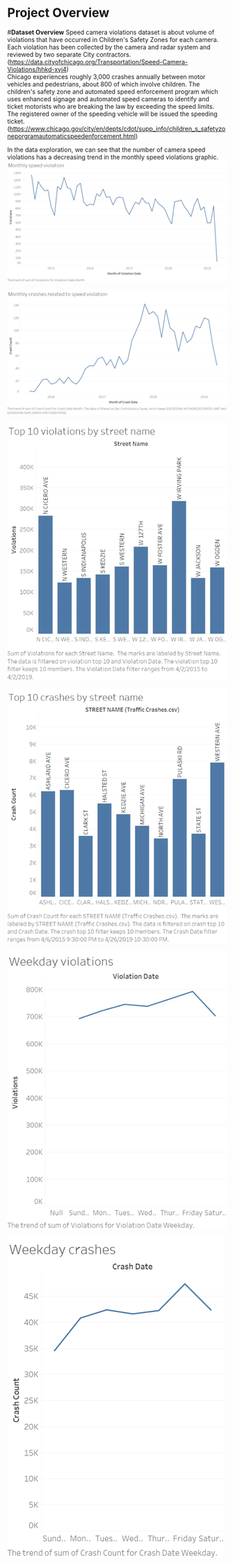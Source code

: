 # Project Overview
#**Dataset Overview**
Speed camera violations dataset is about volume of violations that have occurred in Children's Safety Zones for each camera. Each violation has been collected by the camera and radar system and reviewed by two separate City contractors.(https://data.cityofchicago.org/Transportation/Speed-Camera-Violations/hhkd-xvj4)  
Chicago experiences roughly 3,000 crashes annually between motor vehicles and pedestrians, about 800 of which involve children. The children's safety zone and automated speed enforcement program which uses enhanced signage and automated speed cameras to identify and ticket motorists who are breaking the law by exceeding the speed limits. The registered owner of the speeding vehicle will be issued the speeding ticket. (https://www.chicago.gov/city/en/depts/cdot/supp_info/children_s_safetyzoneporgramautomaticspeedenforcement.html)

In the data exploration, we can see that the number of camera speed violations has a decreasing trend in the monthly speed violations graphic.
![alt text](https://github.com/jma4/MSIS-2629-Individual-Project/blob/master/image/Monthly%20speed%20violations.png)  
  
  
  
![alt text](https://github.com/jma4/MSIS-2629-Individual-Project/blob/master/image/Monthly%20crashes.png)  
  
  
  
  
![alt text](https://github.com/jma4/MSIS-2629-Individual-Project/blob/master/image/Top%2010%20violations.png)  
  
  
![alt text](https://github.com/jma4/MSIS-2629-Individual-Project/blob/master/image/Top%2010%20crashes.png)  
  
  
  
![alt text](https://github.com/jma4/MSIS-2629-Individual-Project/blob/master/image/Weekday%20violations.png)  
  
  
  
  
![alt text](https://github.com/jma4/MSIS-2629-Individual-Project/blob/master/image/Weekday%20crashes.png)  
  
  
  
  
